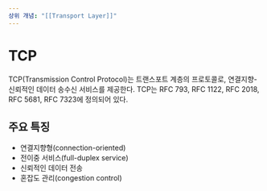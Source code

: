 ```yaml
---
상위 개념: "[[Transport Layer]]"
---
```

# TCP
TCP(Transmission Control Protocol)는 트랜스포트 계층의 프로토콜로, 연결지향-신뢰적인 데이터 송수신 서비스를 제공한다. TCP는 RFC 793, RFC 1122, RFC 2018, RFC 5681, RFC 7323에 정의되어 있다.

## 주요 특징
* 연결지향형(connection-oriented)
* 전이중 서비스(full-duplex service)
* 신뢰적인 데이터 전송
* 혼잡도 관리(congestion control)